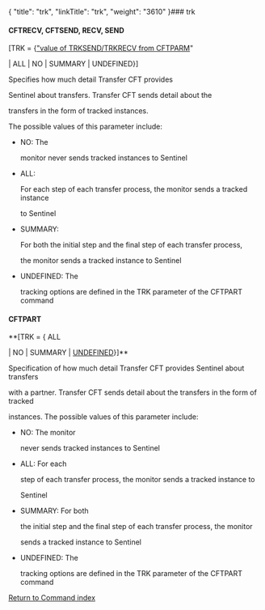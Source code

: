 {
    "title": "trk",
    "linkTitle": "trk",
    "weight": "3610"
}### <span id="trk"></span>trk

#### <span id="trk_CFTRECV"></span>CFTRECV, <span id="trk_CFTSEND"></span>CFTSEND, RECV, SEND

\[TRK = {<u>"value of TRKSEND/TRKRECV from CFTPARM</u>"
| ALL | NO | SUMMARY | UNDEFINED}\]

Specifies how much detail Transfer CFT provides
Sentinel about transfers. Transfer CFT sends detail about the
transfers in the form of tracked instances.

The possible values of this parameter include:

-   NO: The
    monitor never sends tracked instances to Sentinel
-   ALL:
    For each step of each transfer process, the monitor sends a tracked instance
    to Sentinel
-   SUMMARY:
    For both the initial step and the final step of each transfer process,
    the monitor sends a tracked instance to Sentinel
-   UNDEFINED: The
    tracking options are defined in the TRK parameter of the CFTPART command

#### <span id="trk_CFTPART"></span>CFTPART

**\[TRK = { ALL
| NO | SUMMARY | <u>UNDEFINED</u>}\]**

Specification of how much detail Transfer CFT provides Sentinel about transfers
with a partner. Transfer CFT sends detail about the transfers in the form of tracked
instances. The possible values of this parameter include:

-   NO: The monitor
    never sends tracked instances to Sentinel
-   ALL: For each
    step of each transfer process, the monitor sends a tracked instance to
    Sentinel
-   SUMMARY: For both
    the initial step and the final step of each transfer process, the monitor
    sends a tracked instance to Sentinel
-   UNDEFINED: The
    tracking options are defined in the TRK parameter of the CFTPART command

[Return to Command index](../../)
